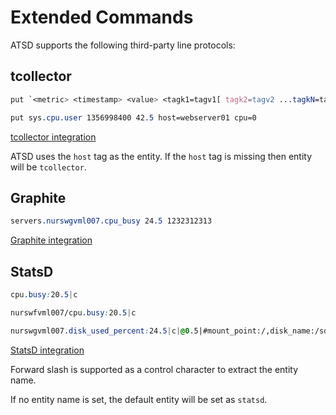 # Extended Commands

ATSD supports the following third-party line protocols:

## tcollector

```css
put `<metric> <timestamp> <value> <tagk1=tagv1[ tagk2=tagv2 ...tagkN=tagvN]>`
```

```css
put sys.cpu.user 1356998400 42.5 host=webserver01 cpu=0
```

[tcollector integration](../../integration/tcollector/README.md)

ATSD uses the `host` tag as the entity. If the `host` tag is missing then entity will be `tcollector`.

## Graphite

```css
servers.nurswgvml007.cpu_busy 24.5 1232312313
```

[Graphite integration](../../integration/graphite/README.md)

## StatsD

```css
cpu.busy:20.5|c
```

```css
nurswfvml007/cpu.busy:20.5|c
```

```css
nurswgvml007.disk_used_percent:24.5|c|@0.5|#mount_point:/,disk_name:/sda
```

[StatsD integration](../../integration/statsd/README.md)

Forward slash is supported as a control character to extract the entity name.

If no entity name is set, the default entity will be set as `statsd`.
